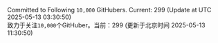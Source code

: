 Committed to Following `10,000` GitHubers. Current: <!-- FOLLOWING_COUNT -->299<!-- FOLLOWING_COUNT --> (Update at UTC <!-- LAST_UPDATED -->2025-05-13 03:30:50<!-- LAST_UPDATED -->)<br>
致力于关注`10,000`个GitHuber。当前：<!-- FOLLOWING_COUNT -->299<!-- FOLLOWING_COUNT --> (更新于北京时间 <!-- LAST_UPDATED_CST -->2025-05-13 11:30:50<!-- LAST_UPDATED_CST -->)
